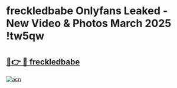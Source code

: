# freckledbabe Onlyfans Leaked - New Video & Photos March 2025 !tw5qw

# <h2><a href="https://wuxozl.iuczelnia.edu.pl?title=freckledbabe&ref=tw5qw">🔗👉 🔴 freckledbabe</a></h2>

[![acn](https://github.com/user-attachments/assets/0f9c940e-d8b0-45ae-aac7-cd30a18b3e1c)](https://wuxozl.iuczelnia.edu.pl?title=freckledbabe&ref=tw5qw)

